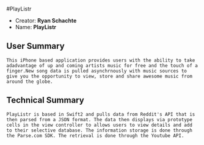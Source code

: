 #PlayListr

<ul>
    <li>Creator: <b>Ryan Schachte</b></li>
    <li>Name: <b>PlayListr</b></li>
</ul>

<h2>User Summary</h2>
<p>
    
    This iPhone based application provides users with the ability to take adadvantage of up and coming artists music for free and the touch of a finger.New song data is pulled asynchrnously with music sources to give you the opportunity to view, store and share awesome music from around the globe.

</p>


<h2>Technical Summary</h2>
<p>

    PlayListr is based in Swift2 and pulls data from Reddit's API that is then parsed from a JSON format. The data then displays via prototype cells in the view controller to allows users to view details and add to their selective database. The information storage is done through the Parse.com SDK. The retrieval is done through the Youtube API.

</p>
